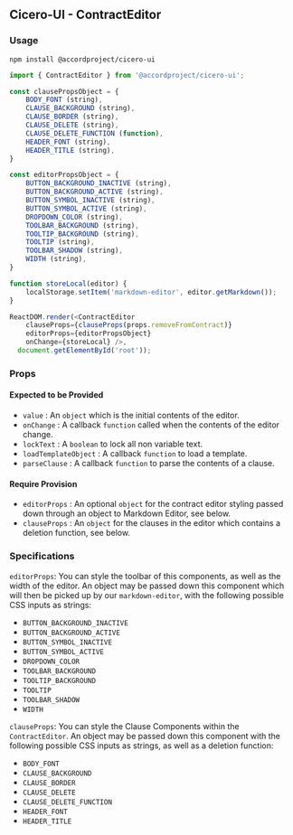 ## Cicero-UI - ContractEditor

### Usage

```shell
npm install @accordproject/cicero-ui
```

```js
import { ContractEditor } from '@accordproject/cicero-ui';

const clausePropsObject = {
    BODY_FONT (string),
    CLAUSE_BACKGROUND (string),
    CLAUSE_BORDER (string),
    CLAUSE_DELETE (string),
    CLAUSE_DELETE_FUNCTION (function),
    HEADER_FONT (string),
    HEADER_TITLE (string),
}

const editorPropsObject = {
    BUTTON_BACKGROUND_INACTIVE (string),
    BUTTON_BACKGROUND_ACTIVE (string),
    BUTTON_SYMBOL_INACTIVE (string),
    BUTTON_SYMBOL_ACTIVE (string),
    DROPDOWN_COLOR (string),
    TOOLBAR_BACKGROUND (string),
    TOOLTIP_BACKGROUND (string),
    TOOLTIP (string),
    TOOLBAR_SHADOW (string),
    WIDTH (string),
}

function storeLocal(editor) {
    localStorage.setItem('markdown-editor', editor.getMarkdown());
}

ReactDOM.render(<ContractEditor 
    clauseProps={clauseProps(props.removeFromContract)}
    editorProps={editorPropsObject}
    onChange={storeLocal} />,
  document.getElementById('root'));
```

### Props

#### Expected to be Provided

- `value` : An `object` which is the initial contents of the editor.
- `onChange` : A callback `function` called when the contents of the editor change.
- `lockText` : A `boolean` to lock all non variable text.
- `loadTemplateObject` : A callback `function` to load a template.
- `parseClause` : A callback `function` to parse the contents of a clause.

#### Require Provision

- `editorProps` : An optional `object` for the contract editor styling passed down through an object to Markdown Editor, see below.
- `clauseProps` : An `object` for the clauses in the editor which contains a deletion function, see below.

### Specifications

`editorProps`:
You can style the toolbar of this components, as well as the width of the editor. An object may be passed down this component which will then be picked up by our `markdown-editor`, with the following possible CSS inputs as strings:
- `BUTTON_BACKGROUND_INACTIVE`
- `BUTTON_BACKGROUND_ACTIVE`
- `BUTTON_SYMBOL_INACTIVE`
- `BUTTON_SYMBOL_ACTIVE`
- `DROPDOWN_COLOR`
- `TOOLBAR_BACKGROUND`
- `TOOLTIP_BACKGROUND`
- `TOOLTIP`
- `TOOLBAR_SHADOW`
- `WIDTH`

`clauseProps`:
You can style the Clause Components within the `ContractEditor`. An object may be passed down this component with the following possible CSS inputs as strings, as well as a deletion function:
- `BODY_FONT`
- `CLAUSE_BACKGROUND`
- `CLAUSE_BORDER`
- `CLAUSE_DELETE`
- `CLAUSE_DELETE_FUNCTION`
- `HEADER_FONT`
- `HEADER_TITLE`